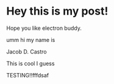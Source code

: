 # Hey this is my post!

Hope you like electron buddy.

umm hi my name is

Jacob D. Castro

This is cool I guess

TESTING!!fffdsaf